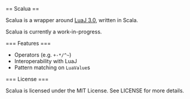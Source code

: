 == Scalua ==

Scalua is a wrapper around [LuaJ 3.0](http://luaj.org/), written in Scala.

Scalua is currently a work-in-progress.

=== Features ===

* Operators (e.g. `+-*/^~`)
* Interoperability with LuaJ
* Pattern matching on `LuaValue`s

=== License ===

Scalua is licensed under the MIT License. See LICENSE for more details.
